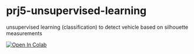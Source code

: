 # prj5-unsupervised-learning
unsupervised learning (classification) to detect vehicle based on silhouette measurements

[![Open In Colab](https://colab.research.google.com/assets/colab-badge.svg)](https://colab.research.google.com/github/glaiml/prj5-unsupervised-learning/blob/master/VGK-PCA_Project.ipynb)
